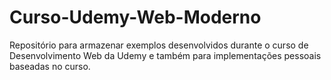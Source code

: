 # Curso-Udemy-Web-Moderno
Repositório para armazenar exemplos desenvolvidos durante o curso de Desenvolvimento Web da Udemy e também para implementações pessoais baseadas no curso.
